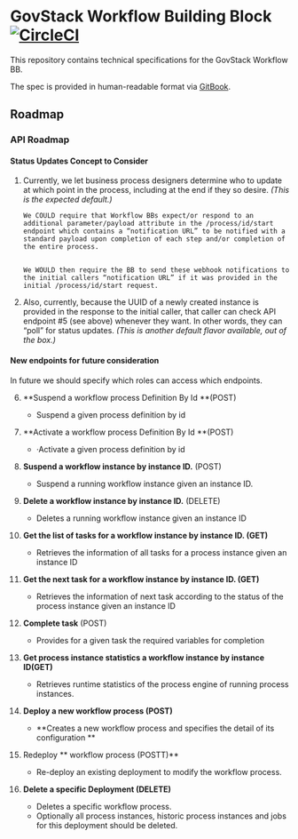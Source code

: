 # GovStack Workflow Building Block [![CircleCI](https://circleci.com/gh/GovStackWorkingGroup/bb-workflow/tree/main.svg?style=svg&circle-token=c3bf8256012299797947d80caf772a72cb451d21)](https://circleci.com/gh/GovStackWorkingGroup/bb-workflow/tree/main)

This repository contains technical specifications for the GovStack Workflow BB.

The spec is provided in human-readable format via
[GitBook](https://app.gitbook.com/o/pxmRWOPoaU8fUAbbcrus/s/zdXe8NbIMZIv5sydPBf6/).

## Roadmap

### API Roadmap

#### Status Updates Concept to Consider

1.  Currently, we let business process designers determine who to update at
    which point in the process, including at the end if they so desire. _(This
    is the expected default.)_

        We COULD require that Workflow BBs expect/or respond to an additional parameter/payload attribute in the /process/id/start endpoint which contains a “notification URL” to be notified with a standard payload upon completion of each step and/or completion of the entire process.


        We WOULD then require the BB to send these webhook notifications to the initial callers “notification URL” if it was provided in the initial /process/id/start request.

2.  Also, currently, because the UUID of a newly created instance is provided in
    the response to the initial caller, that caller can check API endpoint #5
    (see above) whenever they want. In other words, they can “poll” for status
    updates. _(This is another default flavor available, out of the box.)_

#### New endpoints for future consideration

In future we should specify which roles can access which endpoints.

6. **Suspend a workflow process Definition By Id **(POST)
   - Suspend a given process definition by id
7. **Activate a workflow process Definition By Id **(POST)
   - ·Activate a given process definition by id
8. **Suspend a workflow instance by instance ID.** (POST)
   - Suspend a running workflow instance given an instance ID.
9. **Delete a workflow instance by instance ID.** (DELETE)
   - Deletes a running workflow instance given an instance ID
10. **Get the list of tasks for a workflow instance by instance ID. (GET)**
    - Retrieves the information of all tasks for a process instance given an
      instance ID
11. **Get the next task for a workflow instance by instance ID. (GET)**

    - Retrieves the information of next task according to the status of the
      process instance given an instance ID

12. **Complete task** (POST)

    - Provides for a given task the required variables for completion

13. **Get process instance statistics a workflow instance by instance ID(GET)**
    - Retrieves runtime statistics of the process engine of running process
      instances.
14. **Deploy a new workflow process (POST)**
    - **Creates a new workflow process and specifies the detail of its
      configuration **
15. Redeploy ** workflow process (POSTT)**
    - Re-deploy an existing deployment to modify the workflow process.
16. **Delete a specific Deployment (DELETE)**
    - Deletes a specific workflow process.
    - Optionally all process instances, historic process instances and jobs for
      this deployment should be deleted.
